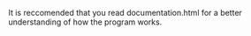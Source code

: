 It is reccomended that you read documentation.html for a better understanding of how the program works.
